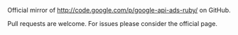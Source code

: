 Official mirror of http://code.google.com/p/google-api-ads-ruby/ on GitHub.

Pull requests are welcome. For issues please consider the official page.
